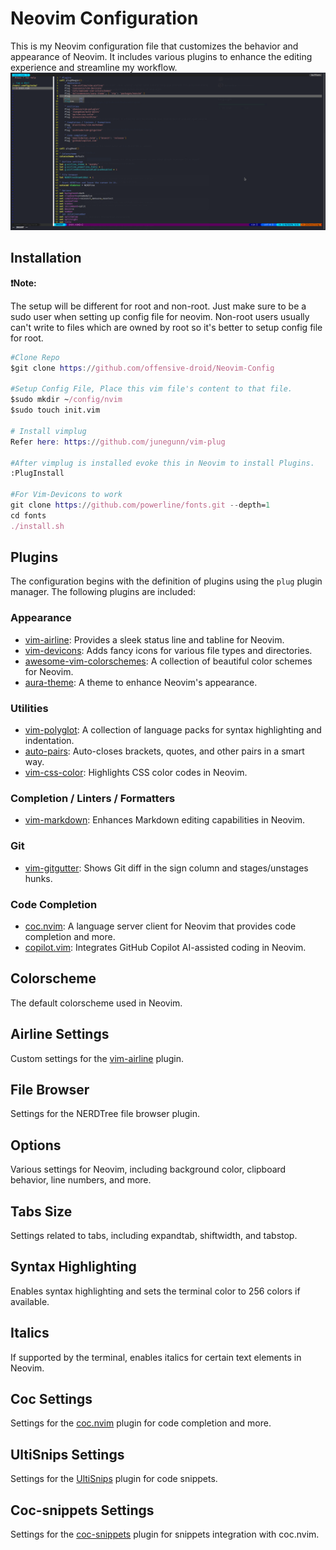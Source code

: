 # Neovim Configuration

This is my Neovim configuration file that customizes the behavior and appearance of Neovim. It includes various plugins to enhance the editing experience and streamline my workflow.
<img src="neovim.png">


## Installation
**❗Note:** 

The setup will be different for root and non-root. 
Just make sure to be a sudo user when setting up config file for neovim.
Non-root users usually can't write to files which are owned by root so it's better to setup config file for root.

```nix
#Clone Repo
$git clone https://github.com/offensive-droid/Neovim-Config

#Setup Config File, Place this vim file's content to that file.
$sudo mkdir ~/config/nvim
$sudo touch init.vim

# Install vimplug
Refer here: https://github.com/junegunn/vim-plug

#After vimplug is installed evoke this in Neovim to install Plugins.
:PlugInstall

#For Vim-Devicons to work
git clone https://github.com/powerline/fonts.git --depth=1
cd fonts
./install.sh
```

## Plugins

The configuration begins with the definition of plugins using the `plug` plugin manager. The following plugins are included:

### Appearance

- [vim-airline](https://github.com/vim-airline/vim-airline): Provides a sleek status line and tabline for Neovim.
- [vim-devicons](https://github.com/ryanoasis/vim-devicons): Adds fancy icons for various file types and directories.
- [awesome-vim-colorschemes](https://github.com/rafi/awesome-vim-colorschemes): A collection of beautiful color schemes for Neovim.
- [aura-theme](https://github.com/daltonmenezes/aura-theme): A theme to enhance Neovim's appearance.

### Utilities

- [vim-polyglot](https://github.com/sheerun/vim-polyglot): A collection of language packs for syntax highlighting and indentation.
- [auto-pairs](https://github.com/jiangmiao/auto-pairs): Auto-closes brackets, quotes, and other pairs in a smart way.
- [vim-css-color](https://github.com/ap/vim-css-color): Highlights CSS color codes in Neovim.

### Completion / Linters / Formatters

- [vim-markdown](https://github.com/plasticboy/vim-markdown): Enhances Markdown editing capabilities in Neovim.

### Git

- [vim-gitgutter](https://github.com/airblade/vim-gitgutter): Shows Git diff in the sign column and stages/unstages hunks.

### Code Completion

- [coc.nvim](https://github.com/neoclide/coc.nvim): A language server client for Neovim that provides code completion and more.
- [copilot.vim](https://github.com/github/copilot.vim): Integrates GitHub Copilot AI-assisted coding in Neovim.

## Colorscheme

The default colorscheme used in Neovim.

## Airline Settings

Custom settings for the [vim-airline](https://github.com/vim-airline/vim-airline) plugin.

## File Browser

Settings for the NERDTree file browser plugin.

## Options

Various settings for Neovim, including background color, clipboard behavior, line numbers, and more.

## Tabs Size

Settings related to tabs, including expandtab, shiftwidth, and tabstop.

## Syntax Highlighting

Enables syntax highlighting and sets the terminal color to 256 colors if available.

## Italics

If supported by the terminal, enables italics for certain text elements in Neovim.

## Coc Settings

Settings for the [coc.nvim](https://github.com/neoclide/coc.nvim) plugin for code completion and more.

## UltiSnips Settings

Settings for the [UltiSnips](https://github.com/SirVer/ultisnips) plugin for code snippets.

## Coc-snippets Settings

Settings for the [coc-snippets](https://github.com/neoclide/coc-snippets) plugin for snippets integration with coc.nvim.
